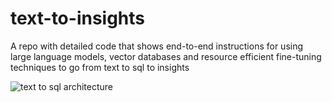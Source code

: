 # text-to-insights
A repo with detailed code that shows end-to-end instructions for using large language models, vector databases and resource efficient fine-tuning techniques to go from text to sql to insights


![text to sql architecture]([http://url/to/img.png](https://github.com/avisoori-databricks/text-to-insights/blob/main/Screenshot%202023-05-31%20at%209.29.20%20AM.png))


